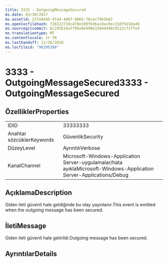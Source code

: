 ```yaml
---
title: 3333 - OutgoingMessageSecured
ms.date: 03/30/2017
ms.assetid: 21fe9445-4fa4-4d67-b865-78cecf9b5b82
ms.openlocfilehash: f28122719c470e189fbdbac8ac0ec15df5d10ad6
ms.sourcegitcommit: bc293b14af795e0e999e3304dd40c0222cf2ffe4
ms.translationtype: MT
ms.contentlocale: tr-TR
ms.lasthandoff: 11/26/2020
ms.locfileid: "96295398"
---
```

# <a name="3333---outgoingmessagesecured"></a><span data-ttu-id="43888-102">3333 - OutgoingMessageSecured</span><span class="sxs-lookup"><span data-stu-id="43888-102">3333 - OutgoingMessageSecured</span></span>

## <a name="properties"></a><span data-ttu-id="43888-103">Özellikler</span><span class="sxs-lookup"><span data-stu-id="43888-103">Properties</span></span>  
  
|||  
|-|-|  
|<span data-ttu-id="43888-104">ID</span><span class="sxs-lookup"><span data-stu-id="43888-104">ID</span></span>|<span data-ttu-id="43888-105">3333</span><span class="sxs-lookup"><span data-stu-id="43888-105">3333</span></span>|  
|<span data-ttu-id="43888-106">Anahtar sözcükler</span><span class="sxs-lookup"><span data-stu-id="43888-106">Keywords</span></span>|<span data-ttu-id="43888-107">Güvenlik</span><span class="sxs-lookup"><span data-stu-id="43888-107">Security</span></span>|  
|<span data-ttu-id="43888-108">Düzey</span><span class="sxs-lookup"><span data-stu-id="43888-108">Level</span></span>|<span data-ttu-id="43888-109">Ayrıntılı</span><span class="sxs-lookup"><span data-stu-id="43888-109">Verbose</span></span>|  
|<span data-ttu-id="43888-110">Kanal</span><span class="sxs-lookup"><span data-stu-id="43888-110">Channel</span></span>|<span data-ttu-id="43888-111">Microsoft-Windows-Application Server-uygulamalar/hata ayıkla</span><span class="sxs-lookup"><span data-stu-id="43888-111">Microsoft-Windows-Application Server-Applications/Debug</span></span>|  
  
## <a name="description"></a><span data-ttu-id="43888-112">Açıklama</span><span class="sxs-lookup"><span data-stu-id="43888-112">Description</span></span>  

 <span data-ttu-id="43888-113">Giden ileti güvenli hale geldiğinde bu olay yayınlanır.</span><span class="sxs-lookup"><span data-stu-id="43888-113">This event is emitted when the outgoing message has been secured.</span></span>  
  
## <a name="message"></a><span data-ttu-id="43888-114">İleti</span><span class="sxs-lookup"><span data-stu-id="43888-114">Message</span></span>  

 <span data-ttu-id="43888-115">Giden ileti güvenli hale getirildi.</span><span class="sxs-lookup"><span data-stu-id="43888-115">Outgoing message has been secured.</span></span>  
  
## <a name="details"></a><span data-ttu-id="43888-116">Ayrıntılar</span><span class="sxs-lookup"><span data-stu-id="43888-116">Details</span></span>
